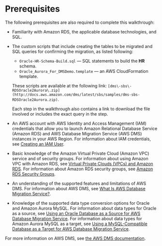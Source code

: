 # Prerequisites<a name="chap-rdsoracle2aurora.prerequisites"></a>

The following prerequisites are also required to complete this walkthrough:
+ Familiarity with Amazon RDS, the applicable database technologies, and SQL\.
+ The custom scripts that include creating the tables to be migrated and SQL queries for confirming the migration, as listed following:
  +  `Oracle-HR-Schema-Build.sql` — SQL statements to build the **HR** schema\.
  +  `Oracle_Aurora_For_DMSDemo.template` — an AWS CloudFormation template\.

    These scripts are available at the following link: ` [dms\-sbs\-RDSOracle2Aurora\.zip](http://docs.aws.amazon.com/dms/latest/sbs/samples/dms-sbs-RDSOracle2Aurora.zip) `\.

    Each step in the walkthrough also contains a link to download the file involved or includes the exact query in the step\.
+ An AWS account with AWS Identity and Access Management \(IAM\) credentials that allow you to launch Amazon Relational Database Service \(Amazon RDS\) and AWS Database Migration Service \(AWS DMS\) instances in your AWS Region\. For information about IAM credentials, see [Creating an IAM User](https://docs.aws.amazon.com/AmazonRDS/latest/UserGuide/CHAP_SettingUp.html#CHAP_SettingUp.IAM)\.
+ Basic knowledge of the Amazon Virtual Private Cloud \(Amazon VPC\) service and of security groups\. For information about using Amazon VPC with Amazon RDS, see [Virtual Private Clouds \(VPCs\) and Amazon RDS](https://docs.aws.amazon.com/AmazonRDS/latest/UserGuide/USER_VPC.html)\. For information about Amazon RDS security groups, see [Amazon RDS Security Groups](https://docs.aws.amazon.com/AmazonRDS/latest/UserGuide/Overview.RDSSecurityGroups.html)\.
+ An understanding of the supported features and limitations of AWS DMS\. For information about AWS DMS, see [What Is AWS Database Migration Service?](https://docs.aws.amazon.com/dms/latest/userguide/Welcome.html)\.
+ Knowledge of the supported data type conversion options for Oracle and Amazon Aurora MySQL\. For information about data types for Oracle as a source, see [Using an Oracle Database as a Source for AWS Database Migration Service](https://docs.aws.amazon.com/dms/latest/userguide/CHAP_Source.Oracle.html)\. For information about data types for Amazon Aurora MySQL as a target, see [Using a MySQL\-Compatible Database as a Target for AWS Database Migration Service](https://docs.aws.amazon.com/dms/latest/userguide/CHAP_Target.MySQL.html)\.

For more information on AWS DMS, see [the AWS DMS documentation](https://docs.aws.amazon.com/dms/latest/userguide/CHAP_GettingStarted.html)\.